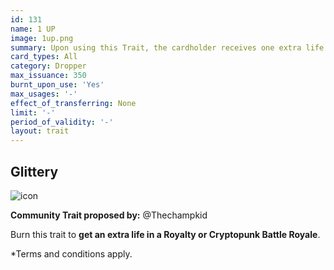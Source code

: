```yaml
---
id: 131
name: 1 UP
image: 1up.png
summary: Upon using this Trait, the cardholder receives one extra life to use in the Royale Battle OR the Punk Battle.
card_types: All
category: Dropper
max_issuance: 350
burnt_upon_use: 'Yes'
max_usages: '-'
effect_of_transferring: None
limit: '-'
period_of_validity: '-'
layout: trait
---
```


## Glittery

![icon](/assets/images/trait-icons/{{page.image}})

**Community Trait proposed by:** @Thechampkid

Burn this trait to **get an extra life in a Royalty or Cryptopunk Battle Royale**.

*Terms and conditions apply.

